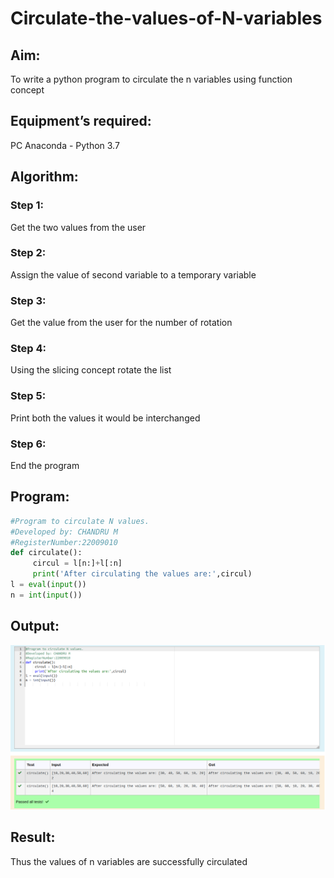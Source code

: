 # Circulate-the-values-of-N-variables

## Aim:
To write a python program to circulate the n variables using function concept

## Equipment’s required:
PC
Anaconda - Python 3.7

## Algorithm: 
### Step 1: 
Get the two values from the user
### Step 2: 
Assign the value of second variable to a temporary variable
### Step 3: 
Get the value from the user for the number of rotation
### Step 4: 
Using the slicing concept rotate the list
### Step 5: 
Print both the values it would be interchanged
### Step 6:
End the program 

## Program:
```python
#Program to circulate N values.
#Developed by: CHANDRU M
#RegisterNumber:22009010
def circulate():
     circul = l[n:]+l[:n]
     print('After circulating the values are:',circul)
l = eval(input())
n = int(input())
```

## Output:
![CIRCLE](circulate.png)

## Result:
Thus the values of n variables are successfully circulated
